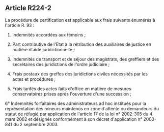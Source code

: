 Article R224-2
----
La procédure de certification est applicable aux frais suivants énumérés à
l'article R. 93 :

1. Indemnités accordées aux témoins ;

2. Part contributive de l'Etat à la rétribution des auxiliaires de justice en
matière d'aide juridictionnelle ;

3. Indemnités de transport et de séjour des magistrats, des greffiers et des
secrétaires des juridictions de l'ordre judiciaire ;

4. Frais postaux des greffes des juridictions civiles nécessités par les actes
et procédures ;

5. Frais tarifés des actes faits d'office en matière de mesures conservatoires
prises après l'ouverture d'une succession ;

6° Indemnités forfaitaires des administrateurs ad hoc institués pour la
représentation des mineurs maintenus en zone d'attente ou demandeurs du statut
de réfugié par application de l'article 17 de la loi n° 2002-305 du 4 mars 2002
et désignés conformément à son décret d'application n° 2003-841 du 2 septembre
2003.
